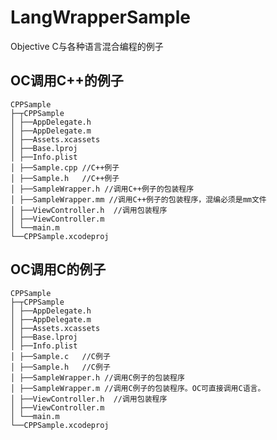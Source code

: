 LangWrapperSample
=============================
Objective C与各种语言混合编程的例子

## OC调用C++的例子

```
CPPSample
├─┬CPPSample
│ ├──AppDelegate.h
│ ├──AppDelegate.m
│ ├──Assets.xcassets
│ ├──Base.lproj
│ ├──Info.plist
│ ├──Sample.cpp	//C++例子
│ ├──Sample.h	//C++例子
│ ├──SampleWrapper.h //调用C++例子的包装程序
│ ├──SampleWrapper.mm //调用C++例子的包装程序，混编必须是mm文件
│ ├──ViewController.h  //调用包装程序
│ ├──ViewController.m
│ └──main.m
└──CPPSample.xcodeproj
```

## OC调用C的例子

```
CPPSample
├─┬CPPSample
│ ├──AppDelegate.h
│ ├──AppDelegate.m
│ ├──Assets.xcassets
│ ├──Base.lproj
│ ├──Info.plist
│ ├──Sample.c	//C例子
│ ├──Sample.h	//C例子
│ ├──SampleWrapper.h //调用C例子的包装程序
│ ├──SampleWrapper.m //调用C例子的包装程序。OC可直接调用C语言。
│ ├──ViewController.h  //调用包装程序
│ ├──ViewController.m
│ └──main.m
└──CPPSample.xcodeproj
```